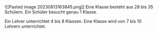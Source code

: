 ![[Pasted image 20230813163845.png]]
Eine Klasse besteht aus 28 bis 35 Schülern.
Ein Schüler besucht genau 1 Klasse.

Ein Lehrer unterrichtet 4 bis 8 Klassen.
Eine Klasse wird von 7 bis 10 Lehrern unterrichtet.